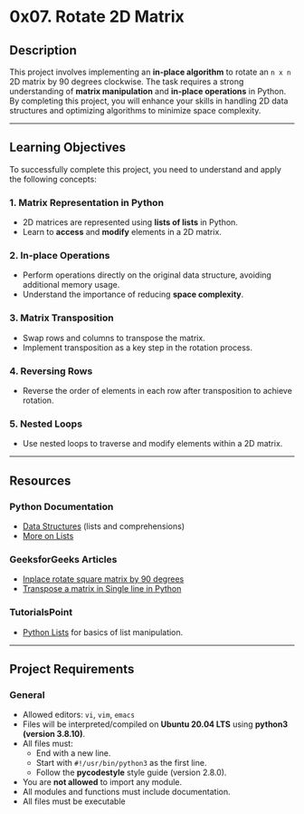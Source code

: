 # 0x07. Rotate 2D Matrix

## Description

This project involves implementing an **in-place algorithm** to rotate an `n x n` 2D matrix by 90 degrees clockwise. The task requires a strong understanding of **matrix manipulation** and **in-place operations** in Python. By completing this project, you will enhance your skills in handling 2D data structures and optimizing algorithms to minimize space complexity.

---

## Learning Objectives

To successfully complete this project, you need to understand and apply the following concepts:

### 1. Matrix Representation in Python
- 2D matrices are represented using **lists of lists** in Python.
- Learn to **access** and **modify** elements in a 2D matrix.

### 2. In-place Operations
- Perform operations directly on the original data structure, avoiding additional memory usage.
- Understand the importance of reducing **space complexity**.

### 3. Matrix Transposition
- Swap rows and columns to transpose the matrix.
- Implement transposition as a key step in the rotation process.

### 4. Reversing Rows
- Reverse the order of elements in each row after transposition to achieve rotation.

### 5. Nested Loops
- Use nested loops to traverse and modify elements within a 2D matrix.

---

## Resources

### Python Documentation
- [Data Structures](https://docs.python.org/3/tutorial/datastructures.html) (lists and comprehensions)
- [More on Lists](https://docs.python.org/3/tutorial/datastructures.html#more-on-lists)

### GeeksforGeeks Articles
- [Inplace rotate square matrix by 90 degrees](https://www.geeksforgeeks.org/inplace-rotate-square-matrix-by-90-degrees/)
- [Transpose a matrix in Single line in Python](https://www.geeksforgeeks.org/transpose-matrix-single-line-python/)

### TutorialsPoint
- [Python Lists](https://www.tutorialspoint.com/python/python_lists.htm) for basics of list manipulation.

---

## Project Requirements

### General
- Allowed editors: `vi`, `vim`, `emacs`
- Files will be interpreted/compiled on **Ubuntu 20.04 LTS** using **python3 (version 3.8.10)**.
- All files must:
  - End with a new line.
  - Start with `#!/usr/bin/python3` as the first line.
  - Follow the **pycodestyle** style guide (version 2.8.0).
- You are **not allowed** to import any module.
- All modules and functions must include documentation.
- All files must be executable